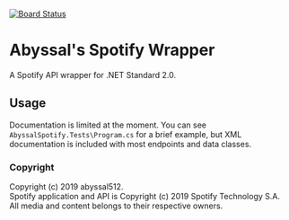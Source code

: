 [![Board Status](https://dev.azure.com/abyssal512/5752da90-1d92-4bc4-affc-9f915c72dd99/6116e7f2-5e4a-438b-b62a-5c91b324fd49/_apis/work/boardbadge/b68e9b92-384a-4282-9484-284b2b2b198b)](https://dev.azure.com/abyssal512/5752da90-1d92-4bc4-affc-9f915c72dd99/_boards/board/t/6116e7f2-5e4a-438b-b62a-5c91b324fd49/Microsoft.RequirementCategory)
# Abyssal's Spotify Wrapper
A Spotify API wrapper for .NET Standard 2.0.  
  
## Usage
Documentation is limited at the moment. You can see `AbyssalSpotify.Tests\Program.cs` for a brief example, 
but XML documentation is included with most endpoints and data classes.  
  
### Copyright  
Copyright (c) 2019 abyssal512.  
Spotify application and API is Copyright (c) 2019 Spotify Technology S.A.   
All media and content belongs to their respective owners.

